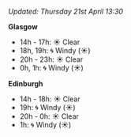 *Updated: Thursday 21st April 13:30*

**Glasgow**

* 14h - 17h: :sunny: Clear
* 18h, 19h: :cyclone: Windy (:sunny:)
* 20h - 23h: :sunny: Clear
* 0h, 1h: :cyclone: Windy (:sunny:)

**Edinburgh**

* 14h - 18h: :sunny: Clear
* 19h: :cyclone: Windy (:sunny:)
* 20h - 0h: :sunny: Clear
* 1h: :cyclone: Windy (:sunny:)
